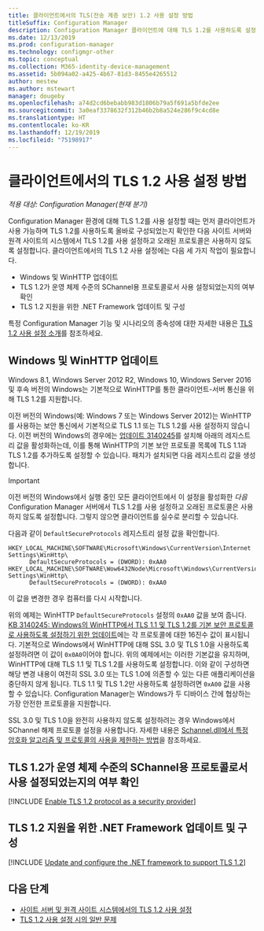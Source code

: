 ```yaml
---
title: 클라이언트에서의 TLS(전송 계층 보안) 1.2 사용 설정 방법
titleSuffix: Configuration Manager
description: Configuration Manager 클라이언트에 대해 TLS 1.2를 사용하도록 설정하는 방법에 대한 정보입니다.
ms.date: 12/13/2019
ms.prod: configuration-manager
ms.technology: configmgr-other
ms.topic: conceptual
ms.collection: M365-identity-device-management
ms.assetid: 5b094a02-a425-4b67-81d3-8455e4265512
author: mestew
ms.author: mstewart
manager: dougeby
ms.openlocfilehash: a74d2cd6bebabb983d1806b79a5f691a5bfde2ee
ms.sourcegitcommit: 3a0eaf3378632f312b46b2b8a524e286f9c4cd8e
ms.translationtype: HT
ms.contentlocale: ko-KR
ms.lasthandoff: 12/19/2019
ms.locfileid: "75198917"
---
```

# <a name="how-to-enable-tls-12-on-clients"></a>클라이언트에서의 TLS 1.2 사용 설정 방법

*적용 대상: Configuration Manager(현재 분기)*

Configuration Manager 환경에 대해 TLS 1.2를 사용 설정할 때는 먼저 클라이언트가 사용 가능하며 TLS 1.2를 사용하도록 올바로 구성되었는지 확인한 다음 사이트 서버와 원격 사이트의 시스템에서 TLS 1.2를 사용 설정하고 오래된 프로토콜은 사용하지 않도록 설정합니다. 클라이언트에서의 TLS 1.2 사용 설정에는 다음 세 가지 작업이 필요합니다.

- Windows 및 WinHTTP 업데이트
- TLS 1.2가 운영 체제 수준의 SChannel용 프로토콜로서 사용 설정되었는지의 여부 확인
- TLS 1.2 지원을 위한 .NET Framework 업데이트 및 구성

특정 Configuration Manager 기능 및 시나리오의 종속성에 대한 자세한 내용은 [TLS 1.2 사용 설정 소개](/sccm/core/plan-design/security/enable-tls-1-2)를 참조하세요.

## <a name="bkmk_winhttp"></a> Windows 및 WinHTTP 업데이트

Windows 8.1, Windows Server 2012 R2, Windows 10, Windows Server 2016 및 후속 버전의 Windows는 기본적으로 WinHTTP를 통한 클라이언트-서버 통신을 위해 TLS 1.2를 지원합니다. 

이전 버전의 Windows(예: Windows 7 또는 Windows Server 2012)는 WinHTTP를 사용하는 보안 통신에서 기본적으로 TLS 1.1 또는 TLS 1.2를 사용 설정하지 않습니다. 이전 버전의 Windows의 경우에는 [업데이트 3140245](https://support.microsoft.com/help/3140245)를 설치해 아래의 레지스트리 값을 활성화하는데, 이를 통해 WinHTTP의 기본 보안 프로토콜 목록에 TLS 1.1과 TLS 1.2를 추가하도록 설정할 수 있습니다. 패치가 설치되면 다음 레지스트리 값을 생성합니다.

> [!IMPORTANT]
> 이전 버전의 Windows에서 실행 중인 모든 클라이언트에서 이 설정을 활성화한 *다음* Configuration Manager 서버에서 TLS 1.2를 사용 설정하고 오래된 프로토콜은 사용하지 않도록 설정합니다. 그렇지 않으면 클라이언트를 실수로 분리할 수 있습니다.

다음과 같이 `DefaultSecureProtocols` 레지스트리 설정 값을 확인합니다.

``` Registry
HKEY_LOCAL_MACHINE\SOFTWARE\Microsoft\Windows\CurrentVersion\Internet Settings\WinHttp\
      DefaultSecureProtocols = (DWORD): 0xAA0
HKEY_LOCAL_MACHINE\SOFTWARE\Wow6432Node\Microsoft\Windows\CurrentVersion\Internet Settings\WinHttp\
      DefaultSecureProtocols = (DWORD): 0xAA0
```

이 값을 변경한 경우 컴퓨터를 다시 시작합니다.

위의 예제는 WinHTTP `DefaultSecureProtocols` 설정의 `0xAA0` 값을 보여 줍니다. [KB 3140245: Windows의 WinHTTP에서 TLS 1.1 및 TLS 1.2를 기본 보안 프로토콜로 사용하도록 설정하기 위한 업데이트](https://support.microsoft.com/help/3140245)에는 각 프로토콜에 대한 16진수 값이 표시됩니다. 기본적으로 Windows에서 WinHTTP에 대해 SSL 3.0 및 TLS 1.0을 사용하도록 설정하려면 이 값이 `0x0A0`이어야 합니다. 위의 예제에서는 이러한 기본값을 유지하며, WinHTTP에 대해 TLS 1.1 및 TLS 1.2를 사용하도록 설정합니다. 이와 같이 구성하면 해당 변경 내용이 여전히 SSL 3.0 또는 TLS 1.0에 의존할 수 있는 다른 애플리케이션을 중단하지 않게 됩니다. TLS 1.1 및 TLS 1.2만 사용하도록 설정하려면 `0xA00` 값을 사용할 수 있습니다. Configuration Manager는 Windows가 두 디바이스 간에 협상하는 가장 안전한 프로토콜을 지원합니다.

 SSL 3.0 및 TLS 1.0을 완전히 사용하지 않도록 설정하려는 경우 Windows에서 SChannel 해제 프로토콜 설정을 사용합니다. 자세한 내용은 [Schannel.dll에서 특정 암호화 알고리즘 및 프로토콜의 사용을 제한하는 방법](https://support.microsoft.com/help/245030/how-to-restrict-the-use-of-certain-cryptographic-algorithms-and-protoc)을 참조하세요.

## <a name="bkmk_protocol"></a> TLS 1.2가 운영 체제 수준의 SChannel용 프로토콜로서 사용 설정되었는지의 여부 확인

[!INCLUDE [Enable TLS 1.2 protocol as a security provider](includes/enable-tls-1-2-protocol-security-provider.md)]

## <a name="bkmk_net"></a> TLS 1.2 지원을 위한 .NET Framework 업데이트 및 구성

[!INCLUDE [Update and configure the .NET framework to support TLS 1.2](includes/update-net-framework-to-support-tls-1-2.md)]


## <a name="next-steps"></a>다음 단계

- [사이트 서버 및 원격 사이트 시스템에서의 TLS 1.2 사용 설정](/sccm/core/plan-design/security/enable-tls-1-2-server)
- [TLS 1.2 사용 설정 시의 일반 문제](/sccm/core/plan-design/security/enable-tls-1-2-troubleshoot)


